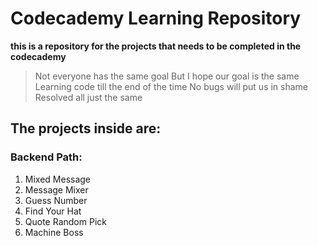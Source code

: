 # Codecademy Learning Repository

**this is a repository for the projects that needs to be completed in the codecademy**

> Not everyone has the same goal
> But I hope our goal is the same
> Learning code till the end of the time
> No bugs will put us in shame
> Resolved all just the same

## The projects inside are:

### Backend Path:

1. Mixed Message
2. Message Mixer
3. Guess Number
4. Find Your Hat
5. Quote Random Pick
6. Machine Boss

